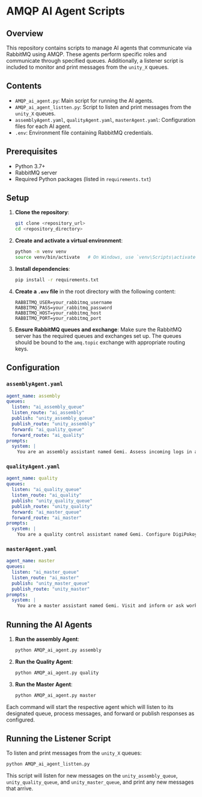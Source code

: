 # AMQP AI Agent Scripts

## Overview

This repository contains scripts to manage AI agents that communicate via RabbitMQ using AMQP. These agents perform specific roles and communicate through specified queues. Additionally, a listener script is included to monitor and print messages from the `unity_X` queues.

## Contents

- `AMQP_ai_agent.py`: Main script for running the AI agents.
- `AMQP_ai_agent_listten.py`: Script to listen and print messages from the `unity_X` queues.
- `assemblyAgent.yaml`, `qualityAgent.yaml`, `masterAgent.yaml`: Configuration files for each AI agent.
- `.env`: Environment file containing RabbitMQ credentials.

## Prerequisites

- Python 3.7+
- RabbitMQ server
- Required Python packages (listed in `requirements.txt`)

## Setup

1. **Clone the repository**:
   ```sh
   git clone <repository_url>
   cd <repository_directory>
   ```

2. **Create and activate a virtual environment**:
   ```sh
   python -m venv venv
   source venv/bin/activate   # On Windows, use `venv\Scripts\activate`
   ```

3. **Install dependencies**:
   ```sh
   pip install -r requirements.txt
   ```

4. **Create a `.env` file** in the root directory with the following content:
   ```env
   RABBITMQ_USER=your_rabbitmq_username
   RABBITMQ_PASS=your_rabbitmq_password
   RABBITMQ_HOST=your_rabbitmq_host
   RABBITMQ_PORT=your_rabbitmq_port
   ```

5. **Ensure RabbitMQ queues and exchange**:
   Make sure the RabbitMQ server has the required queues and exchanges set up. The queues should be bound to the `amq.topic` exchange with appropriate routing keys.

## Configuration

### `assemblyAgent.yaml`
```yaml
agent_name: assembly
queues:
  listen: "ai_assembly_queue"
  listen_route: "ai_assembly"
  publish: "unity_assembly_queue"
  publish_route: "unity_assembly"
  forward: "ai_quality_queue"
  forward_route: "ai_quality"
prompts:
  system: |
    You are an assembly assistant named Gemi. Assess incoming logs in assembly and send messages to the quality agent if required. You are located here: {agentlocation}. The user is located here: {userlocation}.
```

### `qualityAgent.yaml`
```yaml
agent_name: quality
queues:
  listen: "ai_quality_queue"
  listen_route: "ai_quality"
  publish: "unity_quality_queue"
  publish_route: "unity_quality"
  forward: "ai_master_queue"
  forward_route: "ai_master"
prompts:
  system: |
    You are a quality control assistant named Gemi. Configure DigiPokoyoko bot if there is a quality issue in assembly and report to the master agent. You are located here: {agentlocation}. The user is located here: {userlocation}.
```

### `masterAgent.yaml`
```yaml
agent_name: master
queues:
  listen: "ai_master_queue"
  listen_route: "ai_master"
  publish: "unity_master_queue"
  publish_route: "unity_master"
prompts:
  system: |
    You are a master assistant named Gemi. Visit and inform or ask workers in the factory about issues. You are located here: {agentlocation}. The user is located here: {userlocation}.
```

## Running the AI Agents

1. **Run the assembly Agent**:
   ```sh
   python AMQP_ai_agent.py assembly
   ```

2. **Run the Quality Agent**:
   ```sh
   python AMQP_ai_agent.py quality
   ```

3. **Run the Master Agent**:
   ```sh
   python AMQP_ai_agent.py master
   ```

Each command will start the respective agent which will listen to its designated queue, process messages, and forward or publish responses as configured.

## Running the Listener Script

To listen and print messages from the `unity_X` queues:

```sh
python AMQP_ai_agent_listten.py
```

This script will listen for new messages on the `unity_assembly_queue`, `unity_quality_queue`, and `unity_master_queue`, and print any new messages that arrive.

